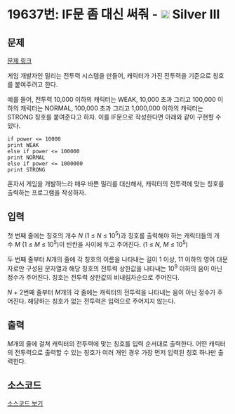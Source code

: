 # 19637번: IF문 좀 대신 써줘 - <img src="https://static.solved.ac/tier_small/8.svg" style="height:20px" /> Silver III

<!-- performance -->

<!-- 문제 제출 후 깃허브에 푸시를 했을 때 제출한 코드의 성능이 입력될 공간입니다.-->

<!-- end -->

## 문제

[문제 링크](https://boj.kr/19637)

<p>게임 개발자인 밀리는 전투력 시스템을 만들어, 캐릭터가 가진 전투력을 기준으로 칭호를 붙여주려고 한다.</p>

<p>예를 들어, 전투력 10,000 이하의 캐릭터는 WEAK, 10,000 초과 그리고 100,000 이하의 캐릭터는 NORMAL, 100,000 초과 그리고 1,000,000 이하의 캐릭터는 STRONG 칭호를 붙여준다고 하자. 이를 IF문으로 작성한다면 아래와 같이 구현할 수 있다.</p>

<pre><code>if power &lt;= 10000
print WEAK
else if power &lt;= 100000
print NORMAL
else if power &lt;= 1000000
print STRONG</code></pre>

<p>혼자서 게임을 개발하느라 매우 바쁜 밀리를 대신해서, 캐릭터의 전투력에 맞는 칭호를 출력하는 프로그램을 작성하자.</p>

## 입력

<p>첫 번째 줄에는 칭호의 개수&nbsp;<em>N</em>&nbsp;(1&nbsp;≤&nbsp;<em>N</em>&nbsp;≤ 10<sup>5</sup>)과&nbsp;칭호를 출력해야 하는 캐릭터들의 개수&nbsp;<em>M</em>&nbsp;(1&nbsp;≤&nbsp;<em>M</em> ≤ 10<sup>5</sup>)이 빈칸을 사이에 두고 주어진다.&nbsp;(1&nbsp;≤&nbsp;<em>N, M</em> ≤ 10<sup>5</sup>)</p>

<p>두 번째 줄부터&nbsp;<em>N</em>개의 줄에 각 칭호의 이름을 나타내는 길이 1 이상, 11 이하의 영어 대문자로만 구성된 문자열과 해당 칭호의 전투력 상한값을 나타내는 10<sup>9</sup>&nbsp;이하의 음이 아닌 정수가&nbsp;주어진다. 칭호는 전투력 상한값의 비내림차순으로 주어진다.&nbsp;</p>

<p><em>N&nbsp;</em>+ 2번째 줄부터<em>&nbsp;M</em>개의 각 줄에는 캐릭터의 전투력을 나타내는 음이 아닌 정수가&nbsp;주어진다. 해당하는 칭호가 없는 전투력은&nbsp;입력으로 주어지지 않는다.</p>

## 출력

<p><em>M</em>개의 줄에 걸쳐 캐릭터의 전투력에 맞는 칭호를 입력 순서대로 출력한다. 어떤 캐릭터의 전투력으로 출력할 수 있는 칭호가 여러 개인 경우 가장 먼저 입력된 칭호 하나만 출력한다.</p>

## 소스코드

[소스코드 보기](IF문%20좀%20대신%20써줘.py)